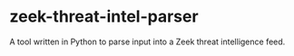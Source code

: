 # zeek-threat-intel-parser
A tool written in Python to parse input into a Zeek threat intelligence feed.
